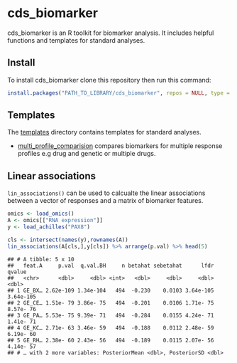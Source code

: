 cds\_biomarker
================

cds\_biomarker is an R toolkit for biomarker analysis. It includes
helpful functions and templates for standard analyses.

## Install

To install cds\_biomarker clone this repository then run this
command:

``` r
install.packages("PATH_TO_LIBRARY/cds_biomarker", repos = NULL, type = "source")
```

## Templates

The
[templates](https://github.com/broadinstitute/cds_biomarker/tree/master/templates)
directory contains templates for standard
    analyses.

  - [multi\_profile\_comparision](https://github.com/broadinstitute/cds_biomarker/tree/master/templates)
    compares biomarkers for multiple response profiles e.g drug and
    genetic or multiple drugs.

## Linear associations

`lin_associations()` can be used to calcualte the linear associations
between a vector of responses and a matrix of biomarker features.

``` r
omics <- load_omics()
A <- omics[["RNA expression"]]
y <- load_achilles("PAX8")
```

``` r
cls <- intersect(names(y),rownames(A))
lin_associations(A[cls,],y[cls]) %>% arrange(p.val) %>% head(5)
```

    ## # A tibble: 5 x 10
    ##   feat.A     p.val  q.val.BH     n betahat sebetahat      lfdr    qvalue
    ##   <chr>      <dbl>     <dbl> <int>   <dbl>     <dbl>     <dbl>     <dbl>
    ## 1 GE_BX… 2.62e-109 1.34e-104   494  -0.230    0.0103 3.64e-105 3.64e-105
    ## 2 GE_CE… 1.51e- 79 3.86e- 75   494  -0.201    0.0106 1.71e- 75 8.57e- 76
    ## 3 GE_PA… 5.53e- 75 9.39e- 71   494  -0.284    0.0155 4.24e- 71 1.41e- 71
    ## 4 GE_KC… 2.71e- 63 3.46e- 59   494  -0.188    0.0112 2.48e- 59 6.19e- 60
    ## 5 GE_RH… 2.38e- 60 2.43e- 56   494  -0.189    0.0115 2.07e- 56 4.14e- 57
    ## # … with 2 more variables: PosteriorMean <dbl>, PosteriorSD <dbl>
